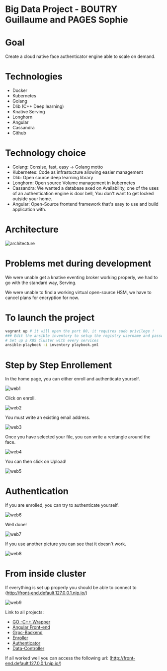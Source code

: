 Big Data Project - BOUTRY Guillaume and PAGES Sophie
=================

# Goal

Create a cloud native face authenticator engine able to scale on demand.

# Technologies

* Docker
* Kubernetes
* Golang
* Dlib (C++ Deep learning)
* Knative Serving
* Longhorn
* Angular
* Cassandra
* Github

# Technology choice

* Golang: Consise, fast, easy -> Golang motto
* Kubernetes: Code as infrastucture allowing easier management
* Dlib: Open source deep learning library
* Longhorn: Open source Volume management in kubernetes
* Cassandra: We wanted a database axed on Availability, one of the uses of an authentication engine is door bell, You don't want to get locked outside your home.
* Angular: Open-Source frontend framework that's easy to use and build application with.

# Architecture

![architecture](/images/Cloud-native-authentication.png)

# Problems met during development

We were unable get a knative eventing broker working properly, we had to go with the standard way, Serving.

We were unable to find a working virtual open-source HSM, we have to cancel plans for encryption for now.

# To launch the project

```bash
vagrant up # it will open the port 80, it requires sudo privilege !
### Edit the ansible inventory to setup the registry username and password !
# Set up a K8S Cluster with every services
ansible-playbook -i inventory playbook.yml
```

# Step by Step Enrollement
In the home page, you can either enroll and authenticate yourself.

![web1](/images/web1.PNG)

Click on enroll.

![web2](/images/web2.PNG)

You must write an existing email address.

![web3](/images/web3.PNG)

Once you have selected your file, you can write a rectangle around the face.

![web4](/images/web4.PNG)

You can then click on Upload!

![web5](/images/web5.PNG)


# Authentication

If you are enrolled, you can try to authenticate yourself.

![web6](/images/web6.PNG)

Well done!

![web7](/images/web7.PNG)

If you use another picture you can see that it doesn't work.

![web8](/images/web8.PNG)

# From inside cluster

If everything is set up properly you should be able to connect to (http://front-end.default.127.0.0.1.nip.io/)

![web9](/images/from-kluster.png)



Link to all projects:

* [GO -C++ Wrapper](https://github.com/Guillaume-Boutry/face-authenticator-wrapper)
* [Angular Front-end](https://github.com/Nightglowie/ECE-big-data-front-end)
* [Grpc-Backend](https://github.com/Guillaume-Boutry/grpc-backend)
* [Enroller](https://github.com/Guillaume-Boutry/enroller)
* [Authenticator](https://github.com/Guillaume-Boutry/authenticator)
* [Data-Controller](https://github.com/Guillaume-Boutry/data-controller)


If all worked well you can access the following url:
(http://front-end.default.127.0.0.1.nip.io/)
